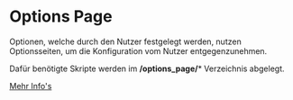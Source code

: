# Options Page
Optionen, welche durch den Nutzer festgelegt werden,
nutzen Optionsseiten, um die Konfiguration vom Nutzer entgegenzunehmen.

Dafür benötigte Skripte werden im **/options_page/*** Verzeichnis abgelegt.

[Mehr Info's](https://developer.mozilla.org/en-US/docs/Mozilla/Add-ons/WebExtensions/user_interface/Options_pages)
